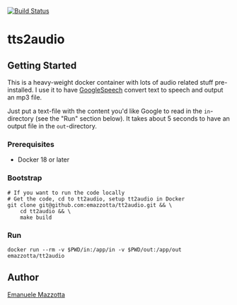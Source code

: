 [![Build Status](https://travis-ci.org/emazzotta/tt2audio.svg?branch=master)](https://travis-ci.org/emazzotta/tt2audio)

# tts2audio

## Getting Started

This is a heavy-weight docker container with lots of audio related stuff pre-installed.
I use it to have [GoogleSpeech](https://github.com/desbma/GoogleSpeech) convert text to speech and output an mp3 file.

Just put a text-file with the content you'd like Google to read in the `in`-directory (see the "Run" section below).
It takes about 5 seconds to have an output file in the `out`-directory.

### Prerequisites

* Docker 18 or later

### Bootstrap

```
# If you want to run the code locally
# Get the code, cd to tt2audio, setup tt2audio in Docker
git clone git@github.com:emazzotta/tt2audio.git && \
    cd tt2audio && \
    make build
```

### Run

```
docker run --rm -v $PWD/in:/app/in -v $PWD/out:/app/out emazzotta/tt2audio
```

## Author

[Emanuele Mazzotta](mailto:hello@mazzotta.me)
